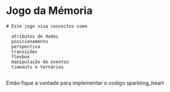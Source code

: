 # Jogo da Mémoria

```
# Este jogo visa conceitos como 

  atributos de dados
  posicionamento
  perspectiva 
  transições
  flexbox
  manipulação de eventos
  timeouts e ternários
  
```

Então fique a vontade para implementar o codigo sparkling_heart
